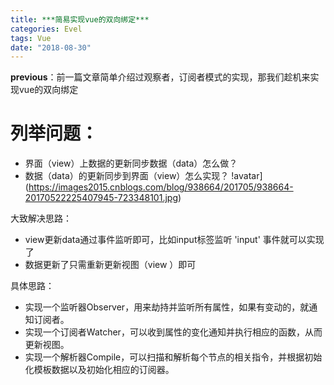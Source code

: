 ```yaml
---
title: ***简易实现vue的双向绑定***
categories: Evel
tags: Vue
date: "2018-08-30"
---
```


**previous**：前一篇文章简单介绍过观察者，订阅者模式的实现，那我们趁机来实现vue的双向绑定
 
# 列举问题：
- 界面（view）上数据的更新同步数据（data）怎么做？
- 数据（data）的更新同步到界面（view）怎么实现？
  !avatar](https://images2015.cnblogs.com/blog/938664/201705/938664-20170522225407945-723348101.jpg)

大致解决思路：
- view更新data通过事件监听即可，比如input标签监听 'input' 事件就可以实现了
- 数据更新了只需重新更新视图（view ）即可

具体思路：
- 实现一个监听器Observer，用来劫持并监听所有属性，如果有变动的，就通知订阅者。
- 实现一个订阅者Watcher，可以收到属性的变化通知并执行相应的函数，从而更新视图。
- 实现一个解析器Compile，可以扫描和解析每个节点的相关指令，并根据初始化模板数据以及初始化相应的订阅器。



